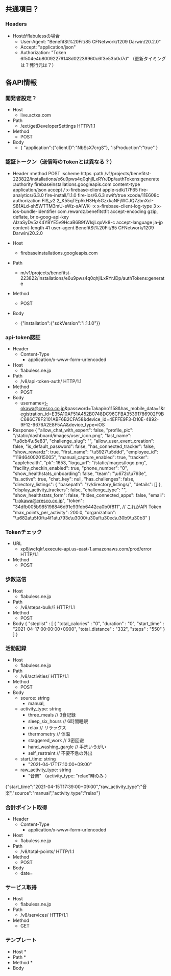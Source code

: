 ## 共通項目？
### Headers
* Hostがflabulessの場合
    * User-Agent: "BenefitSt%20Fit/85 CFNetwork/1209 Darwin/20.2.0" 
    * Accept: "application/json"
    * Authorization: "Token 6f504e4b80092279148d02239960c6f3e53b0d7d"
    （更新タイミングは？発行元は？）

## 各API情報

### 開発者設定？
* Host
    * live.actxa.com
* Path
    * /ext/getDeveloperSettings HTTP/1.1
* Method
    * POST
* Body
    * {
        "application":{"clientID":"NbSsX7crgS"},
        "isProduction":"true"
      }

### 認証トークン（送信時のTokenとは異なる？）
* Header
:method	POST
:scheme	https
:path	/v1/projects/benefitst-223822/installations/e6u9pws4q0qhjILxRYrJDp/authTokens:generate
:authority	firebaseinstallations.googleapis.com
content-type	application/json
accept	*/*
x-firebase-client	apple-sdk/17F65 fire-analytics/6.3.0 fire-install/1.1.0 fire-ios/6.6.3 swift/true xcode/11E608c
authorization	FIS_v2 2_K55qTEp5kH3Hp5GzxkaNFjWCJQ7zbnXcI-S81ALd-sh5WTTM3mU-sWz-sAlWK--x
x-firebase-client-log-type	3
x-ios-bundle-identifier	com.rewardz.benefitstfit
accept-encoding	gzip, deflate, br
x-goog-api-key	AIzaSyDv5zK4YBYE5v9HcaB6B9fWIsjLqxVk8-c
accept-language	ja-jp
content-length	41
user-agent	BenefitSt%20Fit/85 CFNetwork/1209 Darwin/20.2.0

* Host
    * firebaseinstallations.googleapis.com
* Path
    * m/v1/projects/benefitst-223822/installations/e6u9pws4q0qhjILxRYrJDp/authTokens:generate
* Method
    * POST
* Body
    * {"installation":{"sdkVersion":"i:1.1.0"}}

### api-token認証
* Header
    * Content-Type
        * application/x-www-form-urlencoded
* Host
    * flabuless.ne.jp
* Path
    * /v8/api-token-auth/ HTTP/1.1
* Method
    * POST
* Body
    * username=t-okawa@cresco.co.jp&password=Takapiro1158&has_mobile_data=1&registration_id=E35A10AF51A452B0748DC96CFBA35391786902F9BC686C78F2101ABF6B2CFA58&device_id=4EFFE9F3-D10E-4892-9F12-9676A2E8F5AA&device_type=iOS
* Response
{
	"allow_chat_with_expert": false,
	"profile_pic": "/static/dashboard/images/user_icon.png",
	"last_name": "\u8cb4\u5e83",
	"challenge_slug": "",
	"allow_user_event_creation": false,
	"is_default_password": false,
	"has_connected_tracker": false,
	"show_rewardz": true,
	"first_name": "\u5927\u5ddd",
	"employee_id": "119464002015005",
	"manual_capture_enabled": true,
	"tracker": "applehealth",
	"pk": 1653,
	"logo_url": "/static/images/logo.png",
	"facility_checkin_enabled": true,
	"phone_number": "0",
	"show_healthstats_onboarding": false,
	"team": "\u672c\u793e",
	"is_active": true,
	"chat_key": null,
	"has_challenges": false,
	"directory_listings": {
		"basepath": "/v/directory_listings/",
		"details": []
	},
	"display_activity_trackers": false,
	"challenge_type": "",
	"show_healthstats_form": false,
	"hides_connected_apps": false,
	"email": "t-okawa@cresco.co.jp",
	"token": "34dfb005b985198846d91e93fdb6442ca0b0f811",  // これがAPI Token
	"max_points_per_activity": 200.0,
	"organization": "\u682a\u5f0f\u4f1a\u793e\u3000\u30af\u30ec\u30b9\u30b3"
}


### Tokenチェック
* URL
    * xp8jwcfqkf.execute-api.us-east-1.amazonaws.com/prod/error HTTP/1.1
* Method
    * POST

### 歩数送信
* Host
    * flabuless.ne.jp
* Path
    * /v8/steps-bulk/? HTTP/1.1
* Method
    * POST
* Body
{
  "steplist" : [
    {
      "total_calories" : "0",
      "duration" : "0",
      "start_time" : "2021-04-17 00:00:00+0900",
      "total_distance" : "332",
      "steps" : "550"
    }
  ]
}


### 活動記録
* Host
    * flabuless.ne.jp
* Path
    * /v8/activities/ HTTP/1.1
* Method
    * POST 
* Body
    * source: string
        * manual,
    * activity_type: string
        * three_meals           // 3食記録
        * sleep_six_hours       // 6時間睡眠
        * relax                 // リラックス
        * thermometry           // 体温
        * staggered_work        // 3密回避
        * hand_washing_gargle   // 手洗いうがい
        * self_restraint        // 不要不急の外出
    * start_time: string
        * "2021-04-17T17:10:00+09:00"
    * raw_activity_type: string 
        * "音楽" （activity_type: "relax"時のみ ）

{"start_time":"2021-04-15T17:39:00+09:00","raw_activity_type":"音楽","source":"manual","activity_type":"relax"}

### 合計ポイント取得
* Header
    * Content-Type
        * application/x-www-form-urlencoded
* Host
    * flabuless.ne.jp
* Path
    * /v8/total-points/ HTTP/1.1
* Method
    * POST
* Body
    * date=

### サービス取得
* Host
    * flabuless.ne.jp
* Path
    * /v8/services/ HTTP/1.1
* Method
    * GET


### テンプレート
* Host
    * 
* Path
    * 
* Method
    * 
* Body
